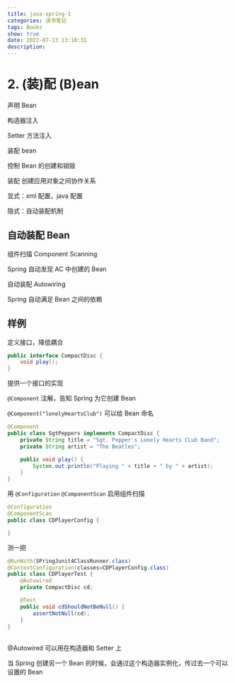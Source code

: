 ```yaml
---
title: java-spring-1
categories: 读书笔记
tags: Books
show: true
date: 2022-07-13 13:10:31
description:
---
```


# 2. (装)配 (B)ean

声明 Bean

构造器注入

Setter 方法注入

装配 bean

控制 Bean 的创建和销毁

装配 创建应用对象之间协作关系

显式：xml 配置，java 配置

隐式：自动装配机制

## 自动装配 Bean

组件扫描 Component Scanning

Spring 自动发现 AC 中创建的 Bean

自动装配 Autowiring

Spring 自动满足 Bean 之间的依赖

## 样例

定义接口，降低耦合

```java
public interface CompactDisc {
    void play();
}
```

提供一个接口的实现

`@Component` 注解，告知 Spring 为它创建 Bean

`@Component("lonelyHeartsClub")` 可以给 Bean 命名

```java
@Component
public class SgtPeppers implements CompactDisc {
    private String title = "Sgt. Pepper's Lonely Hearts CLub Band";
    private String artist = "The Beatles";

    public void play() {
        System.out.println("Playing " + title + " by " + artist);
    }
}
```

用 `@Configuration` `@ComponentScan` 启用组件扫描

```java
@Configuration
@ComponentScan
public class CDPlayerConfig {

}
```

测一把

```java
@RunWith(SPringJunit4ClassRunner.class)
@ContextConfiguration(classes=CDPlayerConfig.class)
public class CDPlayerTest {
    @Autowired
    private CompactDisc cd;

    @Test
    public void cdShouldNotBeNull() {
        assertNotNull(cd);
    }
}
```

## 

@Autowired 可以用在构造器和 Setter 上

当 Spring 创建另一个 Bean 的时候，会通过这个构造器实例化，传过去一个可以设置的 Bean
